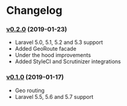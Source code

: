 # Changelog

### [v0.2.0](https://github.com/LaraCrafts/laravel-geo-routes/tree/v0.2.0) (2019-01-23)
- Laravel 5.0, 5.1, 5.2 and 5.3 support
- Added GeoRoute facade
- Under the hood improvements
- Added StyleCI and Scrutinizer integrations

### [v0.1.0](https://github.com/LaraCrafts/laravel-geo-routes/tree/v0.1.0) (2019-01-17)
- Geo routing
- Laravel 5.5, 5.6 and 5.7 support
